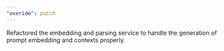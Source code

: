 ```yaml
---
"overide": patch
---
```


Refactored the embedding and parsing service to handle the generation of prompt embedding and contexts properly.
